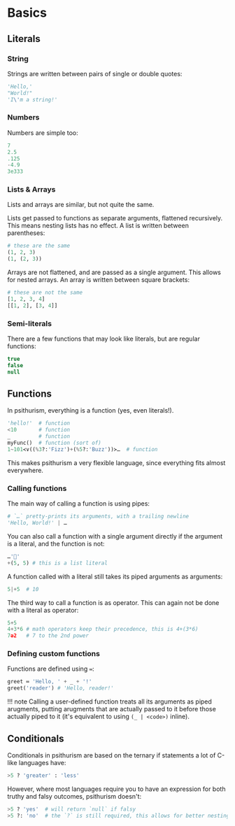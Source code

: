 # Basics

## Literals

### String

Strings are written between pairs of single or double quotes:

```py
'Hello,'
"World!"
'I\'m a string!'
```

### Numbers

Numbers are simple too:

```py
7
2.5
.125
-4.9
3e333
```

### Lists & Arrays

Lists and arrays are similar, but not quite the same.

Lists get passed to functions as separate arguments, flattened recursively. This means nesting lists has no effect. A list is written between parentheses:

```py
# these are the same
(1, 2, 3)
(1, (2, 3))
```

Arrays are not flattened, and are passed as a single argument. This allows for nested arrays. An array is written between square brackets:

```py
# these are not the same
[1, 2, 3, 4]
[[1, 2], [3, 4]]
```

### Semi-literals

There are a few functions that may look like literals, but are regular functions:

```js
true
false
null
```


## Functions

In psithurism, everything is a function (yes, even literals!).

```py
'hello!'  # function
<10       # function
_         # function
myFunc()  # function (sort of)
1~101≺∨((%3?:'Fizz')+(%5?:'Buzz'))≻…  # function
```

This makes psithurism a very flexible language, since everything fits almost everywhere.

### Calling functions

The main way of calling a function is using pipes:

```py
# `…` pretty-prints its arguments, with a trailing newline
'Hello, World!' | …
```

You can also call a function with a single argument directly if the argument is a literal, and the function is not:

```py
…'🍃'
+(5, 5) # this is a list literal
```

A function called with a literal still takes its piped arguments as arguments:

```py
5|+5  # 10
```

The third way to call a function is as operator. This can again not be done with a literal as operator:

```py
5+5
4+3*6 # math operators keep their precedence, this is 4+(3*6)
7ə2   # 7 to the 2nd power
```

### Defining custom functions

Functions are defined using `≔`:
```py
greet ≔ 'Hello, ' + _ + '!'
greet('reader') # 'Hello, reader!'
```

!!! note
    Calling a user-defined function treats all its arguments as piped arugments, putting arugments that are actually passed to it before those actually piped to it (it's equivalent to using `(_ | <code>)` inline).


## Conditionals

Conditionals in psithurism are based on the ternary if statements a lot of C-like languages have:

```py
>5 ? 'greater' : 'less'
```

However, where most languages require you to have an expression for both truthy and falsy outcomes, psithurism doesn't:

```py
>5 ? 'yes'  # will return `null` if falsy
>5 ?: 'no'  # the `?` is still required, this allows for better nesting
```